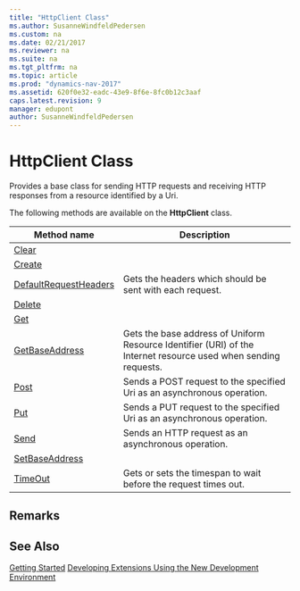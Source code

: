 ```yaml
---
title: "HttpClient Class"
ms.author: SusanneWindfeldPedersen
ms.custom: na
ms.date: 02/21/2017
ms.reviewer: na
ms.suite: na
ms.tgt_pltfrm: na
ms.topic: article
ms.prod: "dynamics-nav-2017"
ms.assetid: 620f0e32-eadc-43e9-8f6e-8fc0b12c3aaf
caps.latest.revision: 9
manager: edupont
author: SusanneWindfeldPedersen
---
```


# HttpClient Class
Provides a base class for sending HTTP requests and receiving HTTP responses from a resource identified by a Uri.

The following methods are available on the **HttpClient** class.

|Method name|Description|
|-----------|-----------|
|[Clear](httpclient-clear-method.md)||
|[Create](httphttpclient-create-method.md)||
|[DefaultRequestHeaders](httpclient-defaultrequestheaders-method.md)|Gets the headers which should be sent with each request.|
|[Delete](httpclient-delete-method.md)||
|[Get](httpclient-get-method.md)||
|[GetBaseAddress](httpclient-getbaseaddress-method.md)|Gets the base address of Uniform Resource Identifier (URI) of the Internet resource used when sending requests.|
|[Post](httpclient-post-method.md)|Sends a POST request to the specified Uri as an asynchronous operation.|
|[Put](httpclient-put-method.md)|Sends a PUT request to the specified Uri as an asynchronous operation.|
|[Send](httpclient-send-method.md)|Sends an HTTP request as an asynchronous operation.|
|[SetBaseAddress](httpclient-setbaseaddress-method.md)||
|[TimeOut](httpclient-timeout-method.md)|Gets or sets the timespan to wait before the request times out.|

## Remarks

## See Also
[Getting Started](newdev-get-started.md)
[Developing Extensions Using the New Development Environment](newdev-dev-overview.md)
